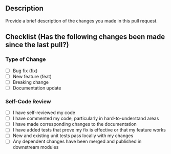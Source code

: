 ## Description
Provide a brief description of the changes you made in this pull request.

## Checklist (Has the following changes been made since the last pull?)

### Type of Change
- [ ] Bug fix (fix)
- [ ] New feature (feat)
- [ ] Breaking change
- [ ] Documentation update

### Self-Code Review
- [ ] I have self-reviewed my code
- [ ] I have commented my code, particularly in hard-to-understand areas
- [ ] I have made corresponding changes to the documentation
- [ ] I have added tests that prove my fix is effective or that my feature works
- [ ] New and existing unit tests pass locally with my changes
- [ ] Any dependent changes have been merged and published in downstream modules

